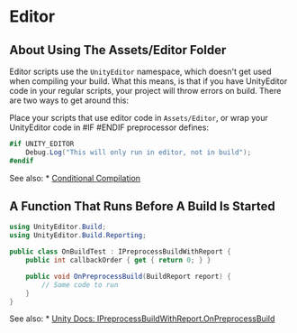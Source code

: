# Editor

## About Using The Assets/Editor Folder

Editor scripts use the `UnityEditor` namespace, which doesn't get used when compiling your build. What this means, is that if you have UnityEditor code in your regular scripts, your project will throw errors on build. There are two ways to get around this:

Place your scripts that use editor code in `Assets/Editor`, or wrap your UnityEditor code in #IF #ENDIF preprocessor defines:

```cs
#if UNITY_EDITOR
	Debug.Log("This will only run in editor, not in build");
#endif
```


See also:
	* [Conditional Compilation](https://docs.unity3d.com/Manual/PlatformDependentCompilation.htmlB)

## A Function That Runs Before A Build Is Started

```cs
using UnityEditor.Build;
using UnityEditor.Build.Reporting;

public class OnBuildTest : IPreprocessBuildWithReport {
    public int callbackOrder { get { return 0; } }

	public void OnPreprocessBuild(BuildReport report) {
		// Some code to run 
	}
}

```

See also:
	* [Unity Docs: IPreprocessBuildWithReport.OnPreprocessBuild](https://docs.unity3d.com/ScriptReference/Build.IPreprocessBuildWithReport.OnPreprocessBuild.html)
